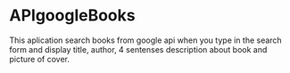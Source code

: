 # APIgoogleBooks

This aplication search  books from google api when you type in the search form and display title, author, 4 sentenses description about book and picture of cover.
